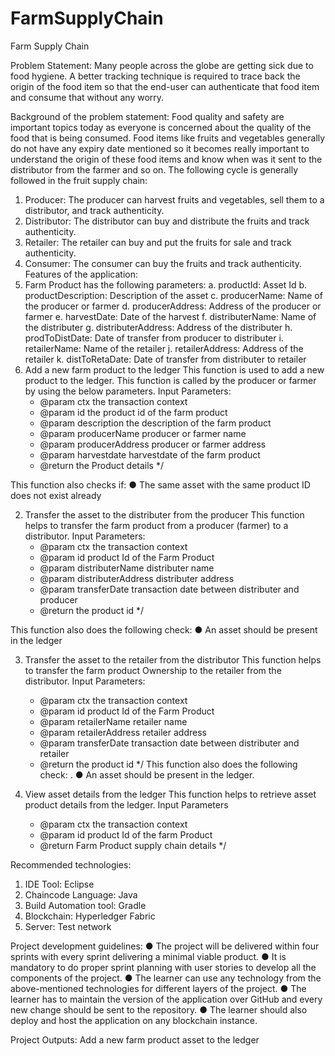 # FarmSupplyChain

Farm Supply Chain

Problem Statement:
Many people across the globe are getting sick due to food hygiene. A better tracking technique is required to trace back the origin of the food item so that the end-user can authenticate that food item and consume that without any worry.

Background of the problem statement:
Food quality and safety are important topics today as everyone is concerned about the quality of the food that is being consumed. 
Food items like fruits and vegetables generally do not have any expiry date mentioned so it becomes really important to understand the origin of these food items and know when was it sent to the distributor from the farmer and so on. The following cycle is generally followed in the fruit supply chain:
1.	Producer: The producer can harvest fruits and vegetables, sell them to a distributor, and track authenticity.
2.	Distributor: The distributor can buy and distribute the fruits and track authenticity.
3.	Retailer: The retailer can buy and put the fruits for sale and track authenticity.
4.	Consumer: The consumer can buy the fruits and track authenticity.
Features of the application:
1.	Farm Product has the following parameters:
a.	productId: Asset Id
b.	productDescription: Description of the asset
c.	producerName: Name of the producer or farmer
d.	producerAddress: Address of the producer or farmer
e.	harvestDate: Date of the harvest
f.	distributerName: Name of the distributer
g.	distributerAddress: Address of the distributer
h.	prodToDistDate: Date of transfer from producer to distributer
i.	retailerName: Name of the retailer
j.	retailerAddress: Address of the retailer 
k.	distToRetaDate: Date of transfer from distributer to retailer
2.	Add a new farm product to the ledger
This function is used to add a new product to the ledger. This function is called by the producer or farmer by using the below parameters. 
Input Parameters:
	 * @param ctx         the transaction context
	 * @param id          the product id of the farm product
	 * @param description the description of the farm product
	 * @param producerName producer or farmer name
	 * @param producerAddress producer or farmer address
	 * @param harvestdate harvestdate of the farm product
	 * @return the Product details
	 */

This function also checks if:
●	The same asset with the same product ID does not exist already

2.	Transfer the asset to the distributer from the producer 
This function helps to transfer the farm product from a producer (farmer) to a distributor.
Input Parameters:
	 * @param ctx      the transaction context
	 * @param id     product Id of the Farm Product
	 * @param distributerName distributer name
	 * @param distributerAddress distributer address
	 * @param transferDate transaction date between distributer and producer
	 * @return the product id
	 */

This function also does the following check:
●	An asset should be present in the ledger


3.	Transfer the asset to the retailer from the distributor 
This function helps to transfer the farm product Ownership to the retailer from the distributor.
 Input Parameters:
	 * @param ctx      the transaction context
	 * @param id     product Id of the Farm Product
	 * @param retailerName retailer name
	 * @param retailerAddress retailer address
	 * @param transferDate transaction date between distributer and retailer
	 * @return the product id
	 */
This function also does the following check:
.
●	An asset should be present in the ledger.

4.	View asset details from the ledger
This function helps to retrieve asset product details from the ledger.
	 Input Parameters
	 * @param ctx      the transaction context
	 * @param id product Id of the farm Product
	 * @return Farm Product supply chain details
	 */

Recommended technologies:
1.	IDE Tool: Eclipse
2.	Chaincode Language: Java
3.	Build Automation tool: Gradle
4.	Blockchain: Hyperledger Fabric
5.	Server: Test network

Project development guidelines:
●	The project will be delivered within four sprints with every sprint delivering a minimal viable product.
●	It is mandatory to do proper sprint planning with user stories to develop all the components of the project.
●	The learner can use any technology from the above-mentioned technologies for different layers of the project.
●	The learner has to maintain the version of the application over GitHub and every new change should be sent to the repository.
●	The learner should also deploy and host the application on any blockchain instance.

Project Outputs:
Add a new farm product asset to the ledger

